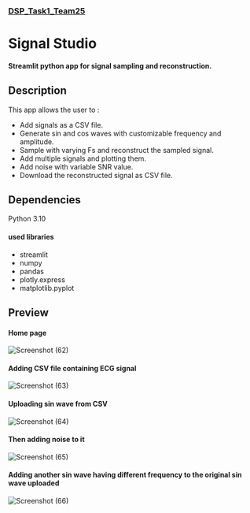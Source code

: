 ### [ DSP_Task1_Team25 ](https://github.com/EHVB/DSP_Task1_Team25/blob/main/task_info.md)

# Signal Studio
#### Streamlit python app for signal sampling and reconstruction.
 
 ## Description
 This app allows the user to :
 - Add signals as a CSV file.
 - Generate sin and cos waves with customizable frequency and amplitude.
 - Sample with varying Fs and reconstruct the sampled signal.
 - Add multiple signals and plotting them.
 - Add noise with variable SNR value.
 - Download the reconstructed signal as CSV file. 
 
 ## Dependencies
 Python 3.10
 #### used libraries
 - streamlit
 - numpy
 - pandas
 - plotly.express
 - matplotlib.pyplot
 
 ## Preview
#### Home page

![Screenshot (62)](https://user-images.githubusercontent.com/93430241/198856494-ec4674ed-fbf3-4a04-afe7-898b099f5ffa.png)

#### Adding CSV file containing ECG signal

![Screenshot (63)](https://user-images.githubusercontent.com/93430241/198856547-9e61f312-d1cd-46c8-af38-246b23d9bb60.png)

#### Uploading sin wave from CSV

![Screenshot (64)](https://user-images.githubusercontent.com/93430241/198856556-895e26ee-ee24-4945-b64b-0b82d30acfc3.png)

#### Then adding noise to it

![Screenshot (65)](https://user-images.githubusercontent.com/93430241/198856579-a6d9a761-403b-40ce-bcbb-0b23ac393390.png)

#### Adding another sin wave having different frequency to the original sin wave uploaded

![Screenshot (66)](https://user-images.githubusercontent.com/93430241/198856602-388b72b7-7d0c-4c5a-9146-b85008a3897c.png)


